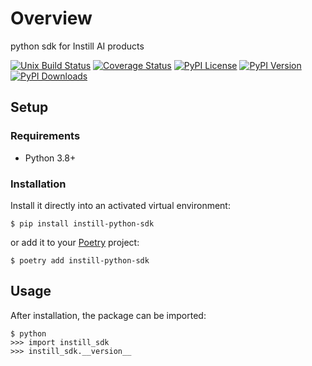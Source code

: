 # Overview

python sdk for Instill AI products

[![Unix Build Status](https://img.shields.io/github/actions/workflow/status/instill-ai/python-sdk/test.yml?branch=main&label=linux)](https://github.com/instill-ai/python-sdk/actions)
[![Coverage Status](https://img.shields.io/codecov/c/gh/instill-ai/python-sdk)](https://codecov.io/gh/instill-ai/python-sdk)
[![PyPI License](https://img.shields.io/pypi/l/instill-python-sdk.svg)](https://pypi.org/project/instill-python-sdk)
[![PyPI Version](https://img.shields.io/pypi/v/instill-python-sdk.svg)](https://pypi.org/project/instill-python-sdk)
[![PyPI Downloads](https://img.shields.io/pypi/dm/instill-python-sdk.svg?color=orange)](https://pypistats.org/packages/instill-python-sdk)

## Setup

### Requirements

* Python 3.8+

### Installation

Install it directly into an activated virtual environment:

```text
$ pip install instill-python-sdk
```

or add it to your [Poetry](https://poetry.eustace.io/) project:

```text
$ poetry add instill-python-sdk
```

## Usage

After installation, the package can be imported:

```text
$ python
>>> import instill_sdk
>>> instill_sdk.__version__
```
